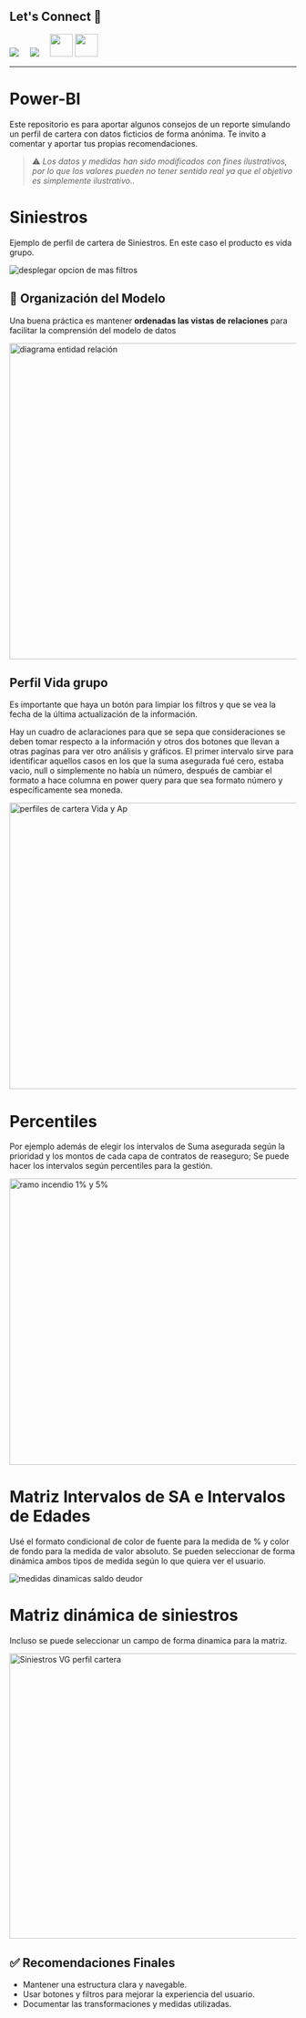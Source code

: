 ## Let's Connect :handshake:

<a href="https://www.linkedin.com/in/agustinsilviorojas/"><img src="https://img.shields.io/badge/linkedin-%230077B5.svg?&style=for-the-badge&logo=linkedin&logoColor=white" /></a>&nbsp;&nbsp;&nbsp;&nbsp;
<a href="mailto:silvioagustin12345@gmail.com"><img src="https://img.shields.io/badge/gmail-%23D14836.svg?&style=for-the-badge&logo=gmail&logoColor=white" /></a>&nbsp;&nbsp;&nbsp;&nbsp;
<a href="https://youtube.com/shorts/E4mJ0AFBq1Y?si=s4gy4ucUrY2BRd90"><img src="https://cdn2.iconfinder.com/data/icons/social-media-2285/512/1_Youtube_colored_svg-128.png" width="40"></a>
<a href="mailto:agustinsilviorojas@outlook.com.ar"><img src="https://cdn0.iconfinder.com/data/icons/logos-microsoft-office-365/128/Microsoft_Office-07-256.png" width="40"></a>
<hr>

# Power-BI
Este repositorio es para aportar algunos consejos de un reporte simulando un perfil de cartera con datos ficticios de forma anónima. Te invito a comentar y aportar tus propias recomendaciones.

> ⚠️ *Los datos y medidas han sido modificados con fines ilustrativos, por lo que los valores pueden no tener sentido real ya que el objetivo es simplemente ilustrativo..*


# Siniestros

Ejemplo de perfil de cartera de Siniestros. En este caso el producto es vida grupo. 

![desplegar opcion de mas filtros](https://github.com/user-attachments/assets/ec63ec6f-d1f2-401c-afed-9abb40d64a60)


## 🧩 Organización del Modelo

Una buena práctica es mantener **ordenadas las vistas de relaciones** para facilitar la comprensión del modelo de datos

<img width="919" height="555" alt="diagrama entidad relación" src="https://github.com/user-attachments/assets/4af30b03-e403-4faf-8ee8-61563ad52469" />



## Perfil Vida grupo
Es importante que haya un botón para limpiar los filtros y que se vea la fecha de la última actualización de la información.

Hay un cuadro de aclaraciones para que se sepa que consideraciones se deben tomar respecto a la información y otros dos botones que llevan a otras pagínas para ver otro análisis y gráficos.
El primer intervalo sirve para identificar aquellos casos en los que la suma asegurada fué cero, estaba vacio, null o simplemente no había un número, después de cambiar el formato a hace columna en power query para que sea formato número y específicamente sea moneda.

<img width="788" height="503" alt="perfiles de cartera Vida y Ap" src="https://github.com/user-attachments/assets/566dde7d-fe9f-4299-9660-f51c58927cef" />


# Percentiles
Por ejemplo además de elegir los intervalos de Suma asegurada según la prioridad y los montos de cada capa de contratos de reaseguro; Se puede hacer los intervalos según percentiles para la gestión.

<img width="894" height="503" alt="ramo incendio 1% y 5%" src="https://github.com/user-attachments/assets/43f3bb14-8979-477e-8a70-b69fcb5609c2" />


# Matriz Intervalos de SA e Intervalos de Edades

Usé el formato condicional de color de fuente para la medida de % y color de fondo para la medida de valor absoluto.
Se pueden seleccionar de forma dinámica ambos tipos de medida según lo que quiera ver el usuario.

![medidas dinamicas saldo deudor](https://github.com/user-attachments/assets/01449bb5-7de8-4f5a-8dc8-d63b5c961644)


# Matriz dinámica de siniestros
Incluso se puede seleccionar un campo de forma dinamica para la matriz.

<img width="893" height="501" alt="Siniestros VG perfil cartera" src="https://github.com/user-attachments/assets/9e7853c4-0ca3-490e-a419-6524f66b4dc1" />


## ✅ Recomendaciones Finales

- Mantener una estructura clara y navegable.
- Usar botones y filtros para mejorar la experiencia del usuario.
- Documentar las transformaciones y medidas utilizadas.

